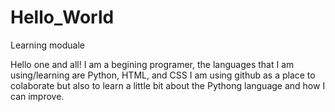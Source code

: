 # Hello_World
Learning moduale

Hello one and all! 
I am a begining programer, the languages that I am using/learning are Python, HTML, and CSS
I am using github as a place to colaborate but also to learn a little bit about the Pythong language and how I can improve.
